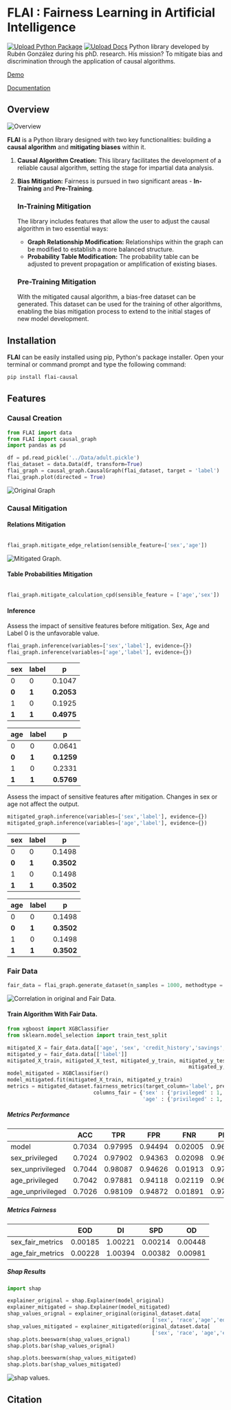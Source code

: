 

# FLAI : Fairness Learning in Artificial Intelligence

[![Upload Python Package](https://github.com/rugonzs/FLAI/actions/workflows/python-publish.yml/badge.svg)](https://github.com/rugonzs/FLAI/actions/workflows/python-publish.yml)
[![Upload Docs](https://github.com/rugonzs/FLAI/actions/workflows/docs.yml/badge.svg)](https://github.com/rugonzs/FLAI/actions/workflows/docs.yml)
Python library developed by Rubén González during his phD. research. His mission? To mitigate bias and discrimination through the application of causal algorithms.

[Demo](https://www.rubengonzalez.ai/demo)

[Documentation](https://rugonzs.github.io/FLAI/)

## Overview

![Overview](https://github.com/rugonzs/FLAI/blob/main/Documents/fair_algorithm.svg)

**FLAI** is a Python library designed with two key functionalities: building a **causal algorithm** and **mitigating biases** within it.

1. **Causal Algorithm Creation:** This library facilitates the development of a reliable causal algorithm, setting the stage for impartial data analysis.

2. **Bias Mitigation:** Fairness is pursued in two significant areas - **In-Training** and **Pre-Training**.

    ### In-Training Mitigation

    The library includes features that allow the user to adjust the causal algorithm in two essential ways:

    - **Graph Relationship Modification:** Relationships within the graph can be modified to establish a more balanced structure.
    - **Probability Table Modification:** The probability table can be adjusted to prevent propagation or amplification of existing biases.

    ### Pre-Training Mitigation

    With the mitigated causal algorithm, a bias-free dataset can be generated. This dataset can be used for the training of other algorithms, enabling the bias mitigation process to extend to the initial stages of new model development.


## Installation

**FLAI** can be easily installed using pip, Python's package installer. Open your terminal or command prompt and type the following command:

```bash
pip install flai-causal
```

## Features

### Causal Creation

```python
from FLAI import data
from FLAI import causal_graph
import pandas as pd

df = pd.read_pickle('../Data/adult.pickle')
flai_dataset = data.Data(df, transform=True)
flai_graph = causal_graph.CausalGraph(flai_dataset, target = 'label')
flai_graph.plot(directed = True)
```
![Original Graph](https://github.com/rugonzs/FLAI/blob/main/Documents/original_graph.svg)


### Causal Mitigation

#### Relations Mitigation

```python

flai_graph.mitigate_edge_relation(sensible_feature=['sex','age'])
```
![Mitigated Graph.](https://github.com/rugonzs/FLAI/blob/main/Documents/mitigated_graph.svg)

#### Table Probabilities Mitigation

```python

flai_graph.mitigate_calculation_cpd(sensible_feature = ['age','sex'])

```

#### Inference

Assess the impact of sensitive features before mitigation. Sex, Age and Label 0 is the unfavorable value.

```python
flai_graph.inference(variables=['sex','label'], evidence={})
flai_graph.inference(variables=['age','label'], evidence={})

```

|   sex | label |   p    |
|-------|-------|--------|
|   0   |   0   | 0.1047 |
|   **0**   |   **1**   | **0.2053** |
|   1   |   0   | 0.1925 |
|   **1**   |   **1**   | **0.4975** |

| age | label |   p    |
|-----|-------|--------|
|  0  |   0   | 0.0641 |
|  **0**  |   **1**   | **0.1259** |
|  1  |   0   | 0.2331 |
|  **1**  |   **1**   | **0.5769** |

Assess the impact of sensitive features after mitigation. Changes in sex or age not affect the output.

```python
mitigated_graph.inference(variables=['sex','label'], evidence={})
mitigated_graph.inference(variables=['age','label'], evidence={})

```

| sex | label |   p    |
|-----|-------|--------|
|  0  |   0   | 0.1498 |
|  **0** |   **1**   | **0.3502** |
|  1  |   0   | 0.1498 |
|  **1** |   **1**   | **0.3502** |


| age | label |   p    |
|-----|-------|--------|
|  0  |   0   | 0.1498 |
|  **0**  |   **1**   | **0.3502** |
|  1  |   0   | 0.1498 |
|  **1**  |   **1**   | **0.3502** |


### Fair Data

```python
fair_data = flai_graph.generate_dataset(n_samples = 1000, methodtype = 'bayes')
```
![Correlation in original and Fair Data.](https://github.com/rugonzs/FLAI/blob/main/Documents/corr.svg)

#### Train Algorithm With Fair Data.

```python
from xgboost import XGBClassifier
from sklearn.model_selection import train_test_split

mitigated_X = fair_data.data[['age', 'sex', 'credit_history','savings','employment' ]]
mitigated_y = fair_data.data[['label']]
mitigated_X_train, mitigated_X_test, mitigated_y_train, mitigated_y_test = train_test_split(mitigated_X,
                                                           mitigated_y, test_size=0.7, random_state=54)
model_mitigated = XGBClassifier()
model_mitigated.fit(mitigated_X_train, mitigated_y_train)
metrics = mitigated_dataset.fairness_metrics(target_column='label', predicted_column = 'Predicted',
                            columns_fair = {'sex' : {'privileged' : 1, 'unprivileged' : 0},
                                            'age' : {'privileged' : 1, 'unprivileged' : 0}})
```

##### Metrics Performance

|                 |   ACC  |   TPR   |   FPR   |   FNR   |   PPP   |
|-----------------|--------|---------|---------|---------|---------|
| model           | 0.7034 | 0.97995 | 0.94494 | 0.02005 | 0.96948 |
| sex_privileged  | 0.7024 | 0.97902 | 0.94363 | 0.02098 | 0.96841 |
| sex_unprivileged| 0.7044 | 0.98087 | 0.94626 | 0.01913 | 0.97055 |
| age_privileged  | 0.7042 | 0.97881 | 0.94118 | 0.02119 | 0.96758 |
| age_unprivileged| 0.7026 | 0.98109 | 0.94872 | 0.01891 | 0.97139 |

##### Metrics Fairness

|                 |   EOD   |   DI    |   SPD   |   OD    |
|-----------------|---------|---------|---------|---------|
| sex_fair_metrics| 0.00185 | 1.00221 | 0.00214 | 0.00448 |
| age_fair_metrics| 0.00228 | 1.00394 | 0.00382 | 0.00981 |

##### Shap Results
```python
import shap

explainer_original = shap.Explainer(model_original)
explainer_mitigated = shap.Explainer(model_mitigated)
shap_values_orignal = explainer_original(original_dataset.data[
                                               ['sex', 'race','age','education']])
shap_values_mitigated = explainer_mitigated(original_dataset.data[
                                               ['sex', 'race', 'age','education']])
shap.plots.beeswarm(shap_values_orignal)
shap.plots.bar(shap_values_orignal)    

shap.plots.beeswarm(shap_values_mitigated)
shap.plots.bar(shap_values_mitigated)

```
![shap values.](https://github.com/rugonzs/FLAI/blob/main/Documents/shap.svg)

## Citation

